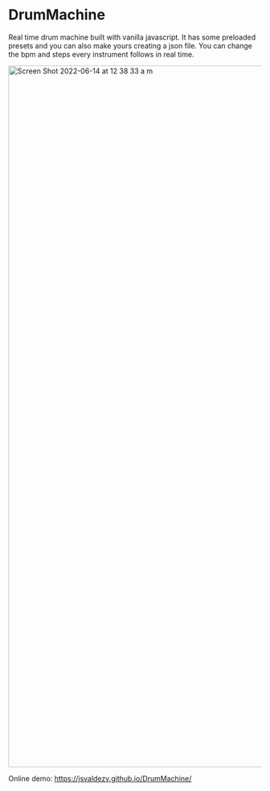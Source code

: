 # DrumMachine

Real time drum machine built with vanilla javascript. It has some preloaded presets and you can also make yours creating a json file. You can change
the bpm and steps every instrument follows in real time.

<img width="1392" alt="Screen Shot 2022-06-14 at 12 38 33 a m" src="https://user-images.githubusercontent.com/47612276/173501373-1b4f83a0-bace-4614-af88-d64550b04632.png">

Online demo: https://jsvaldezv.github.io/DrumMachine/
